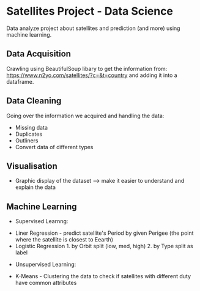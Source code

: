 # Satellites Project - Data Science
Data analyze project about satellites and prediction (and more) using machine learning.
## Data Acquisition
Crawling using BeautifulSoup libary to get the information from: https://www.n2yo.com/satellites/?c=&t=country
and adding it into a dataframe.
## Data Cleaning
Going over the information we acquired and handling the data:
- Missing data
- Duplicates
- Outliners
- Convert data of different types
## Visualisation
- Graphic display of the dataset --> make it easier to understand and explain the data
## Machine Learning
* Supervised Learnng:
- Liner Regression - predict satellite's Period by given Perigee (the point where the satellite is closest to Eearth)
- Logistic Regression 1. by Orbit split (low, med, high)  2. by Type split as label 
* Unsupervised Learning:
- K-Means - Clustering the data to check if satellites with different duty have common attributes
